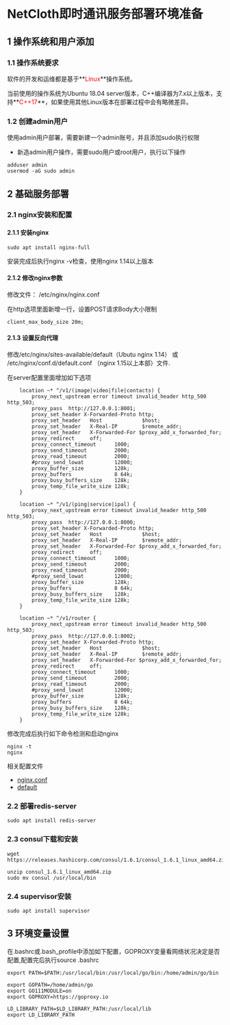 # NetCloth即时通讯服务部署环境准备
## 1 操作系统和用户添加
### 1.1 操作系统要求
软件的开发和运维都是基于**<font color=red>Linux</font>**操作系统。

当前使用的操作系统为Ubuntu 18.04 server版本，C++编译器为7.x以上版本，支持**<font color=red>C++17</font>**，如果使用其他Linux版本在部署过程中会有略微差异。

### 1.2 创建admin用户
使用admin用户部署，需要新建一个admin账号，并且添加sudo执行权限

* 新造admin用户操作，需要sudo用户或root用户，执行以下操作

```
adduser admin
usermod -aG sudo admin
```
## 2 基础服务部署

### 2.1 nginx安装和配置
#### 2.1.1 安装nginx
```
sudo apt install nginx-full
```
安装完成后执行nginx -v检查，使用nginx 1.14以上版本

#### 2.1.2 修改nginx参数
修改文件： /etc/nginx/nginx.conf

在http选项里面新增一行，设置POST请求Body大小限制

```
client_max_body_size 20m;
```
#### 2.1.3 设置反向代理

修改/etc/nginx/sites-available/default（Ubutu nginx 1.14）  或 /etc/nginx/conf.d/default.conf （nginx 1.15以上本部）文件.

在server配置里面增加如下选项

```
	location ~* ^/v1/(image|video|file|contacts) {
		proxy_next_upstream error timeout invalid_header http_500 http_503;
		proxy_pass  http://127.0.0.1:8001;
		proxy_set_header X-Forwarded-Proto http;
		proxy_set_header   Host             $host;
		proxy_set_header   X-Real-IP        $remote_addr;
		proxy_set_header   X-Forwarded-For $proxy_add_x_forwarded_for;
		proxy_redirect     off;
		proxy_connect_timeout      1000;
		proxy_send_timeout         2000;
		proxy_read_timeout         2000;
		#proxy_send_lowat          12000;
		proxy_buffer_size          128k;
		proxy_buffers              8 64k;
		proxy_busy_buffers_size    128k;
		proxy_temp_file_write_size 128k;
	}

	location ~* ^/v1/(ping|service|ipal) {
		proxy_next_upstream error timeout invalid_header http_500 http_503;
		proxy_pass  http://127.0.0.1:8000;
		proxy_set_header X-Forwarded-Proto http;
		proxy_set_header   Host             $host;
		proxy_set_header   X-Real-IP        $remote_addr;
		proxy_set_header   X-Forwarded-For $proxy_add_x_forwarded_for;
		proxy_redirect     off;
		proxy_connect_timeout      1000;
		proxy_send_timeout         2000;
		proxy_read_timeout         2000;
		#proxy_send_lowat          12000;
		proxy_buffer_size          128k;
		proxy_buffers              8 64k;
		proxy_busy_buffers_size    128k;
		proxy_temp_file_write_size 128k;
	}

	location ~* ^/v1/router {
		proxy_next_upstream error timeout invalid_header http_500 http_503;
		proxy_pass  http://127.0.0.1:8002;
		proxy_set_header X-Forwarded-Proto http;
		proxy_set_header   Host             $host;
		proxy_set_header   X-Real-IP        $remote_addr;
		proxy_set_header   X-Forwarded-For $proxy_add_x_forwarded_for;
		proxy_redirect     off;
		proxy_connect_timeout      1000;
		proxy_send_timeout         2000;
		proxy_read_timeout         2000;
		#proxy_send_lowat          12000;
		proxy_buffer_size          128k;
		proxy_buffers              8 64k;
		proxy_busy_buffers_size    128k;
		proxy_temp_file_write_size 128k;
	}
```

修改完成后执行如下命令检测和启动nginx

```
nginx -t
nginx
```

相关配置文件

* [nginx.conf](./config/nginx.conf)
* [default](./config/default)


### 2.2 部署redis-server

```
sudo apt install redis-server
```

### 2.3 consul下载和安装

```
wget https://releases.hashicorp.com/consul/1.6.1/consul_1.6.1_linux_amd64.zip

unzip consul_1.6.1_linux_amd64.zip
sudo mv consul /usr/local/bin
```

### 2.4 supervisor安装

```
sudo apt install supervisor
```

## 3 环境变量设置
在.bashrc或.bash_profile中添加如下配置，GOPROXY变量看网络状况决定是否配置,配置完后执行source .bashrc

```
export PATH=$PATH:/usr/local/bin:/usr/local/go/bin:/home/admin/go/bin

export GOPATH=/home/admin/go
export GO111MODULE=on
export GOPROXY=https://goproxy.io

LD_LIBRARY_PATH=$LD_LIBRARY_PATH:/usr/local/lib
export LD_LIBRARY_PATH
```